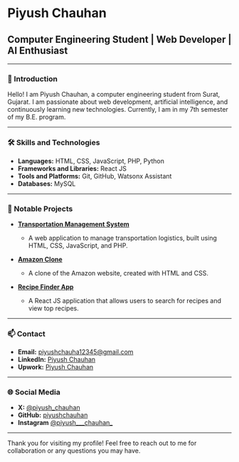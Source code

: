 # Piyush Chauhan

## Computer Engineering Student | Web Developer | AI Enthusiast

---

### 👋 Introduction

Hello! I am Piyush Chauhan, a computer engineering student from Surat, Gujarat. I am passionate about web development, artificial intelligence, and continuously learning new technologies. Currently, I am in my 7th semester of my B.E. program.

---

### 🛠️ Skills and Technologies

- **Languages:** HTML, CSS, JavaScript, PHP, Python
- **Frameworks and Libraries:** React JS
- **Tools and Platforms:** Git, GitHub, Watsonx Assistant
- **Databases:** MySQL

---

### 🚀 Notable Projects

- **[Transportation Management System](https://github.com/yourusername/transportation-management-system)**
  - A web application to manage transportation logistics, built using HTML, CSS, JavaScript, and PHP.
  
- **[Amazon Clone](https://github.com/yourusername/amazon-clone)**
  - A clone of the Amazon website, created with HTML and CSS.

- **[Recipe Finder App](https://github.com/yourusername/recipe-finder-app)**
  - A React JS application that allows users to search for recipes and view top recipes.


---

### 📫 Contact

- **Email:** piyushchauha12345@gmail.com
- **LinkedIn:** [Piyush Chauhan](https://www.linkedin.com/in/piyushchauhan30/)
- **Upwork:** [Piyush Chauhan](https://www.upwork.com/freelancers/~01ce973e25e0f0b2c0?mp_source=share)

---

### 🌐 Social Media

- **X:** [@piyush_chauhan](https://x.com/PiyushC97170409)
- **GitHub:** [piyushchauhan](https://github.com/piyushchauhan3)
- **Instagram** [@piyush___chauhan_](https://instagram.com/piyush___chauhan_)

---

Thank you for visiting my profile! Feel free to reach out to me for collaboration or any questions you may have.
